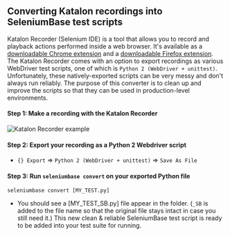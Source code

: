 ## Converting Katalon recordings into SeleniumBase test scripts
Katalon Recorder (Selenium IDE) is a tool that allows you to record and playback actions performed inside a web browser. It's available as a [downloadable Chrome extension](https://chrome.google.com/webstore/detail/katalon-recorder-selenium/ljdobmomdgdljniojadhoplhkpialdid) and a [downloadable Firefox extension](https://addons.mozilla.org/en-US/firefox/addon/katalon-automation-record/). The Katalon Recorder comes with an option to export recordings as various WebDriver test scripts, one of which is ``Python 2 (WebDriver + unittest)``. Unfortunately, these natively-exported scripts can be very messy and don't always run reliably. The purpose of this converter is to clean up and improve the scripts so that they can be used in production-level environments.

#### Step 1: Make a recording with the Katalon Recorder
![](https://cdn2.hubspot.net/hubfs/100006/images/katalon_recorder_2.png "Katalon Recorder example")

#### Step 2: Export your recording as a Python 2 Webdriver script
* ``{} Export`` => ``Python 2 (WebDriver + unittest)`` => ``Save As File``

#### Step 3: Run ``seleniumbase convert`` on your exported Python file
```
seleniumbase convert [MY_TEST.py]
```

* You should see a [MY_TEST_SB.py] file appear in the folder. (``_SB`` is added to the file name so that the original file stays intact in case you still need it.) This new clean & reliable SeleniumBase test script is ready to be added into your test suite for running.
